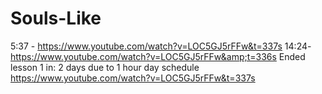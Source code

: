 # Souls-Like
5:37 -      https://www.youtube.com/watch?v=LOC5GJ5rFFw&t=337s
14:24-      https://www.youtube.com/watch?v=LOC5GJ5rFFw&amp;t=336s
Ended lesson 1 in: 2 days due to 1 hour day schedule https://www.youtube.com/watch?v=LOC5GJ5rFFw&t=337s

